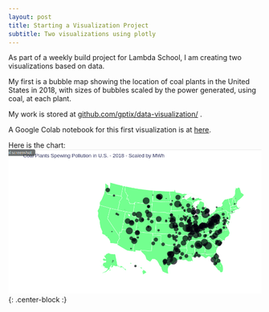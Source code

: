 ```yaml
---
layout: post
title: Starting a Visualization Project
subtitle: Two visualizations using plotly
---
```


As part of a weekly build project for Lambda School, I am creating two visualizations based on data.

My first is a bubble map showing the location of coal plants in the United States in 2018, with sizes of bubbles scaled by the power generated, using coal, at each plant.

My work is stored at [github.com/gptix/data-visualization/](https://github.com/gptix/data-visualization/) .

A Google Colab notebook for this first visualization is at [here](https://github.com/gptix/data-visualization/Coal_Plant_Bubble_Map.ipynb). 

Here is the chart:  
![Coal US 2018](/img/Coal_Plants_US_2018.png){: .center-block :}
